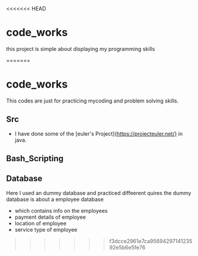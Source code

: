 <<<<<<< HEAD
# code_works
this project is simple about displaying my programming skills














=======
# code_works
This codes are just for practicing mycoding and problem solving skills.
## Src
- I have done some of the [euler's Project]{https://projecteuler.net/} in java.


## Bash_Scripting


## Database
Here I used an dummy database and practiced diffeerent quires 
the dummy database is about a employee database
- which contains info on the employees
- payment details of employee
- location of employee
- service type of employee
>>>>>>> f3dcce2961e7ca9569429714123592e5b6e5fe76
